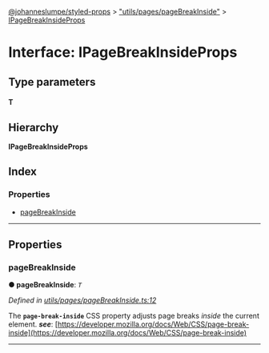 [@johanneslumpe/styled-props](../README.md) > ["utils/pages/pageBreakInside"](../modules/_utils_pages_pagebreakinside_.md) > [IPageBreakInsideProps](../interfaces/_utils_pages_pagebreakinside_.ipagebreakinsideprops.md)

# Interface: IPageBreakInsideProps

## Type parameters
#### T 
## Hierarchy

**IPageBreakInsideProps**

## Index

### Properties

* [pageBreakInside](_utils_pages_pagebreakinside_.ipagebreakinsideprops.md#pagebreakinside)

---

## Properties

<a id="pagebreakinside"></a>

###  pageBreakInside

**● pageBreakInside**: *`T`*

*Defined in [utils/pages/pageBreakInside.ts:12](https://github.com/johanneslumpe/styled-props/blob/3abf398/src/utils/pages/pageBreakInside.ts#L12)*

The **`page-break-inside`** CSS property adjusts page breaks _inside_ the current element.
*__see__*: [https://developer.mozilla.org/docs/Web/CSS/page-break-inside](https://developer.mozilla.org/docs/Web/CSS/page-break-inside)

___

